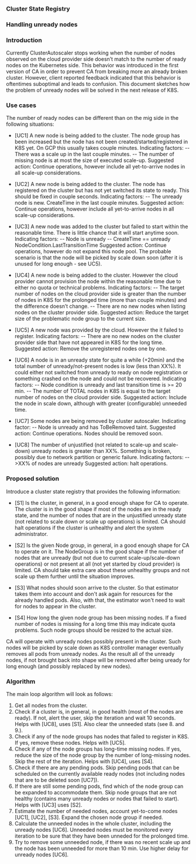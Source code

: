 ### Cluster State Registry
### Handling unready nodes 

### Introduction

Currently ClusterAutoscaler stops working when the number of nodes observed on the cloud provider side doesn’t match to the number of ready nodes on the Kubernetes side. This behavior was introduced in the first version of CA in order to prevent CA from breaking more an already broken cluster. However, client reported feedback indicated that this behavior is oftentimes suboptimal and leads to confusion. This document sketches how the problem of unready nodes will be solved in the next release of K8S.

### Use cases

The number of ready nodes can be different than on the mig side in the following situations:

* [UC1] A new node is being added to the cluster. The node group has been increased but the node has not been created/started/registered in K8S yet. On GCP this usually takes couple minutes. 
Indicating factors:
 -- There was a scale up in the last couple minutes.
 -- The number of missing node is at most the size of executed scale-up.
Suggested action: Continue operations, however include all yet-to-arrive nodes in all scale-up considerations.

* [UC2] A new node is being added to the cluster. The node has registered on the cluster but has not yet switched its state to ready. This should be fixed in couple seconds. Indicating factors:
 -- The unready node is new. CreateTime in the last couple minutes.
Suggested action: Continue operations, however include all yet-to-arrive nodes in all scale-up considerations.

* [UC3] A new node was added to the cluster but failed to start within the reasonable time. There is little chance that it will start anytime soon. Indicating factors:
 -- Node is unready
 -- CreateTime == unready NodeCondition.LastTransitionTime
Suggested action: Continue operations, however do not expand this node pool. The probable scenario is that the node will be picked by scale down soon (after it is unused for long enough - see UC5).

* [UC4] A new node is being added to the cluster. However the cloud provider cannot provision the node within the reasonable time due to either no quota or technical problems. Indicating factors:
 -- The target number of nodes on the cloud provider side is greater than the number of nodes in K8S for the prolonged time (more than couple minutes) and the difference doesn’t change.
 -- There are no new nodes when listing nodes on the cluster provider side.
Suggested action: Reduce the target size of the problematic node group to the current size. 

* [UC5] A new node was provided by the cloud. However the it failed to register. Indicating factors:
  -- There are no new nodes on the cluster provider side that have not appeared in K8S for the long time.
Suggested action: Remove the unregistered nodes one by one.

* [UC6] A node is in an unready state for quite a while (+20min) and the total number of unready/not-present nodes is low (less than XX%). It could either not switched from unready to ready on node registration or something crashed on the node and could not be recovered. Indicating factors:
-- Node condition is unready and last transition time is >= 20 min.
-- The number of TOTAL nodes in K8S is equal to the target number of nodes on the cloud provider side. 
Suggested action: Include the node in scale down, although with greater (configurable) unneeded time.

* [UC7] Some nodes are being removed by cluster autoscaler. Indicating factor:
-- Node is unready and has ToBeRemoved taint.
Suggested action: Continue operations. Nodes should be removed soon.

* [UC8] The number of unjustified (not related to scale-up and scale-down) unready nodes is greater than XX%. Something is broken, possibly due to network partition or generic failure. Indicating factors: 
 -- >XX% of nodes are unready 
Suggested action: halt operations.

### Proposed solution

Introduce a cluster state registry that provides the following information:

* [S1] Is the cluster, in general, in a good enough shape for CA to operate. The cluster is in the good shape if most of the nodes are in the ready state, and the number of nodes that are in the unjustified unready state (not related to scale down or scale up operations) is limited. CA should halt operations if the cluster is unhealthy and alert the system administrator.

* [S2] Is the given Node group, in general, in a good enough shape for CA to operate on it. The NodeGroup is in the good shape if the number of nodes that are unready (but not due to current scale-up/scale-down operations) or not present at all (not yet started by cloud provider) is limited. CA should take extra care about these unhealthy
groups and not scale up them further until the situation improves. 

* [S3] What nodes should soon arrive to the cluster. So that estimator takes them into account and don't ask again for resources for the already handled pods. Also, with that, the estimator won't need to wait for nodes to appear in the cluster.

* [S4] How long the given node group has been missing nodes. If a fixed number of nodes is missing for a long time this may indicate quota problems. Such node groups should be resized to the actual size. 

CA will operate with unready nodes possibly present in the cluster. Such nodes will be picked by scale down as K8S controller manager eventually removes all pods from unready nodes. As the result all of the unready nodes, if not brought back into shape will be removed after being uready for long enough (and possibly replaced by new nodes). 

### Algorithm

The main loop algorithm will look as follows:

1. Get all nodes from the cluster.
2. Check if a cluster is, in general, in good health (most of the nodes are ready). If not, alert the user, skip the iteration and wait 10 seconds. Helps with [UC8], uses [S1]. Also clear the unneeded stats (see 8. and 9.).
3. Check if any of the node groups has nodes that failed to register in K8S. If yes, remove these nodes. Helps with
[UC5].
4. Check if any of the node groups has long-time missing nodes. If yes, reduce the size of the node group by the number
of long-missing nodes. Skip the rest of the iteration. Helps with [UC4], uses [S4].
5. Check if there are any pending pods. Skip pending pods that can be scheduled on the currently available ready nodes (not including nodes that are to be deleted soon [UC7]). 
6. If there are still some pending pods, find which of the node group can be expanded to accommodate them. Skip node groups that are not healthy (contains many unready nodes or nodes that failed to start). Helps with [UC3] uses [S2]. 
7. Estimate the number of needed nodes, account yet-to-come nodes [UC1], [UC2], [S3]. Expand the chosen node group if needed.
8. Calculate the unneeded nodes in the whole cluster, including the unready nodes [UC6]. Unneeded nodes must be monitored every iteration to be sure that they have been unneded for the prolonged time.
9. Try to remove some unneeded node, if there was no recent scale up and the node has been unneeded for more than
10 min. Use higher delay for unready nodes [UC6].

